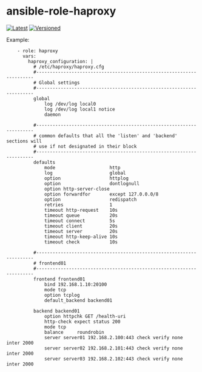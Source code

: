 # ansible-role-haproxy

[![Latest](https://github.com/noveris-inf/ansible-role-haproxy/workflows/Latest/badge.svg)](https://github.com/noveris-inf/ansible-role-haproxy/actions?query=workflow%3ALatest) [![Versioned](https://github.com/noveris-inf/ansible-role-haproxy/workflows/Versioned/badge.svg)](https://github.com/noveris-inf/ansible-role-haproxy/actions?query=workflow%3AVersioned)


Example:

```
    - role: haproxy
      vars:
        haproxy_configuration: |
          # /etc/haproxy/haproxy.cfg
          #---------------------------------------------------------------------
          # Global settings
          #---------------------------------------------------------------------
          global
              log /dev/log local0
              log /dev/log local1 notice
              daemon

          #---------------------------------------------------------------------
          # common defaults that all the 'listen' and 'backend' sections will
          # use if not designated in their block
          #---------------------------------------------------------------------
          defaults
              mode                    http
              log                     global
              option                  httplog
              option                  dontlognull
              option http-server-close
              option forwardfor       except 127.0.0.0/8
              option                  redispatch
              retries                 1
              timeout http-request    10s
              timeout queue           20s
              timeout connect         5s
              timeout client          20s
              timeout server          20s
              timeout http-keep-alive 10s
              timeout check           10s

          #---------------------------------------------------------------------
          # frontend01
          #---------------------------------------------------------------------
          frontend frontend01
              bind 192.168.1.10:20100
              mode tcp
              option tcplog
              default_backend backend01

          backend backend01
              option httpchk GET /health-uri
              http-check expect status 200
              mode tcp
              balance     roundrobin
              server server01 192.168.2.100:443 check verify none inter 2000
              server server02 192.168.2.101:443 check verify none inter 2000
              server server03 192.168.2.102:443 check verify none inter 2000
```
